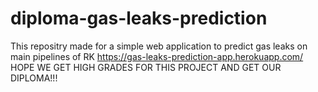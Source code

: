# diploma-gas-leaks-prediction
This repositry made for a simple web application to predict gas leaks on main pipelines of RK
https://gas-leaks-prediction-app.herokuapp.com/
HOPE WE GET HIGH GRADES FOR THIS PROJECT AND GET OUR DIPLOMA!!!
